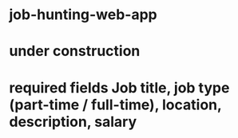 # job-hunting-web-app
# under construction
# required fields Job title, job type (part-time / full-time), location, description, salary
